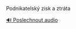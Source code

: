 
Podnikatelský zisk a ztráta

[🔊 Poslechnout audio](/data/7-paragraphs/audio/chapter_58/para_007-Podnikatelsk-zisk-a-ztrta.mp3)
